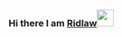 ### Hi there I am [Ridlaw](https://rishabkumar.com)<img src="https://raw.githubusercontent.com/MartinHeinz/MartinHeinz/master/wave.gif" width="30px">

<!--
**Ridlaw/ridlaw** is a ✨ _special_ ✨ repository because its `README.md` (this file) appears on your GitHub profile.

Here are some ideas to get you started:

- 🔭 I’m currently working on ...
- 🌱 I’m currently learning ...
- 👯 I’m looking to collaborate on ...
- 🤔 I’m looking for help with ...
- 💬 Ask me about ...
- 📫 How to reach me: ...
- 😄 Pronouns: ...
- ⚡ Fun fact: ....
-->
